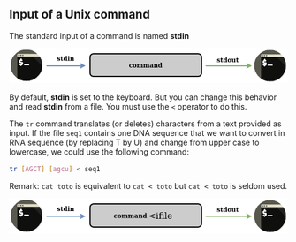 ## Input of a Unix command

The standard input of a command is named **stdin**

![input stream of a command](./assets/Stream_in_out.drawio.png)

By default, **stdin** is set to the keyboard. But you can change this behavior and read **stdin** from a file. You must use the `<` operator to do this.

The `tr` command translates (or deletes) characters from a text provided as input. If the file `seq1` contains one DNA sequence that we want to convert in RNA sequence (by replacing T by U) and change from upper case to lowercase, we could use the following command:

```bash
tr [AGCT] [agcu] < seq1 
```

Remark: `cat toto` is equivalent to `cat < toto` but `cat < toto` is seldom used.

![input stream of a command](./assets/Stream_infile_out.drawio.png)
